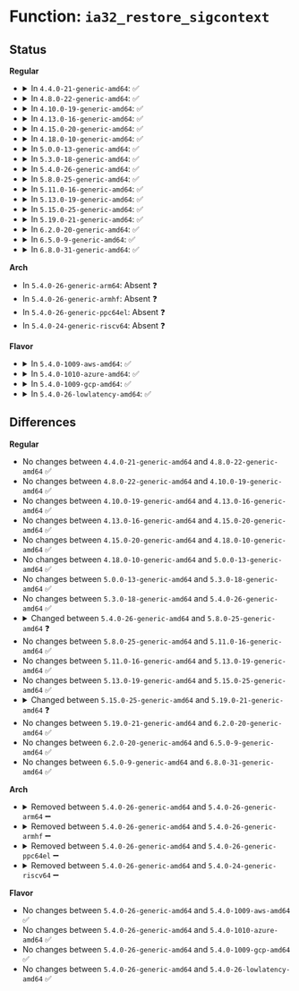# Function: <code>ia32_restore_sigcontext</code>

## Status
<b>Regular</b>
<ul>
<li>
<details>
<summary>In <code>4.4.0-21-generic-amd64</code>: ✅</summary>

```c
int ia32_restore_sigcontext(struct pt_regs * regs, struct sigcontext_32 * sc)
```

```json
{
  "name": "ia32_restore_sigcontext",
  "collision_type": "Unique Static",
  "inline_type": "No",
  "funcs": [
    {
      "addr": 18446744071579336608,
      "name": "ia32_restore_sigcontext",
      "external": false,
      "loc": "arch/x86/ia32/ia32_signal.c:70",
      "file": "arch/x86/ia32/ia32_signal.c",
      "inline": "seen, unknown",
      "caller_inline": [],
      "caller_func": [
        "arch/x86/ia32/ia32_signal.c:sys32_sigreturn",
        "arch/x86/ia32/ia32_signal.c:sys32_rt_sigreturn"
      ]
    }
  ],
  "symbols": [
    {
      "addr": 18446744071579336608,
      "name": "ia32_restore_sigcontext",
      "section": ".text",
      "bind": "STB_LOCAL",
      "size": 382
    }
  ]
}
```
</details>
</li>
<li>
<details>
<summary>In <code>4.8.0-22-generic-amd64</code>: ✅</summary>

```c
int ia32_restore_sigcontext(struct pt_regs * regs, struct sigcontext_32 * sc)
```

```json
{
  "name": "ia32_restore_sigcontext",
  "collision_type": "Unique Static",
  "inline_type": "No",
  "funcs": [
    {
      "addr": 18446744071579341952,
      "name": "ia32_restore_sigcontext",
      "external": false,
      "loc": "arch/x86/ia32/ia32_signal.c:70",
      "file": "arch/x86/ia32/ia32_signal.c",
      "inline": "seen, unknown",
      "caller_inline": [],
      "caller_func": [
        "arch/x86/ia32/ia32_signal.c:sys32_rt_sigreturn",
        "arch/x86/ia32/ia32_signal.c:sys32_sigreturn"
      ]
    }
  ],
  "symbols": [
    {
      "addr": 18446744071579341952,
      "name": "ia32_restore_sigcontext",
      "section": ".text",
      "bind": "STB_LOCAL",
      "size": 378
    }
  ]
}
```
</details>
</li>
<li>
<details>
<summary>In <code>4.10.0-19-generic-amd64</code>: ✅</summary>

```c
int ia32_restore_sigcontext(struct pt_regs * regs, struct sigcontext_32 * sc)
```

```json
{
  "name": "ia32_restore_sigcontext",
  "collision_type": "Unique Static",
  "inline_type": "No",
  "funcs": [
    {
      "addr": 18446744071579357808,
      "name": "ia32_restore_sigcontext",
      "external": false,
      "loc": "arch/x86/ia32/ia32_signal.c:70",
      "file": "arch/x86/ia32/ia32_signal.c",
      "inline": "seen, unknown",
      "caller_inline": [],
      "caller_func": [
        "arch/x86/ia32/ia32_signal.c:sys32_rt_sigreturn",
        "arch/x86/ia32/ia32_signal.c:sys32_sigreturn"
      ]
    }
  ],
  "symbols": [
    {
      "addr": 18446744071579357808,
      "name": "ia32_restore_sigcontext",
      "section": ".text",
      "bind": "STB_LOCAL",
      "size": 369
    }
  ]
}
```
</details>
</li>
<li>
<details>
<summary>In <code>4.13.0-16-generic-amd64</code>: ✅</summary>

```c
int ia32_restore_sigcontext(struct pt_regs * regs, struct sigcontext_32 * sc)
```

```json
{
  "name": "ia32_restore_sigcontext",
  "collision_type": "Unique Static",
  "inline_type": "No",
  "funcs": [
    {
      "addr": 18446744071579351664,
      "name": "ia32_restore_sigcontext",
      "external": false,
      "loc": "arch/x86/ia32/ia32_signal.c:71",
      "file": "arch/x86/ia32/ia32_signal.c",
      "inline": "seen, unknown",
      "caller_inline": [],
      "caller_func": [
        "arch/x86/ia32/ia32_signal.c:sys32_rt_sigreturn",
        "arch/x86/ia32/ia32_signal.c:sys32_sigreturn"
      ]
    }
  ],
  "symbols": [
    {
      "addr": 18446744071579351664,
      "name": "ia32_restore_sigcontext",
      "section": ".text",
      "bind": "STB_LOCAL",
      "size": 369
    }
  ]
}
```
</details>
</li>
<li>
<details>
<summary>In <code>4.15.0-20-generic-amd64</code>: ✅</summary>

```c
int ia32_restore_sigcontext(struct pt_regs * regs, struct sigcontext_32 * sc)
```

```json
{
  "name": "ia32_restore_sigcontext",
  "collision_type": "Unique Static",
  "inline_type": "No",
  "funcs": [
    {
      "addr": 18446744071579378032,
      "name": "ia32_restore_sigcontext",
      "external": false,
      "loc": "arch/x86/ia32/ia32_signal.c:72",
      "file": "arch/x86/ia32/ia32_signal.c",
      "inline": "seen, unknown",
      "caller_inline": [],
      "caller_func": [
        "arch/x86/ia32/ia32_signal.c:sys32_rt_sigreturn",
        "arch/x86/ia32/ia32_signal.c:sys32_sigreturn"
      ]
    }
  ],
  "symbols": [
    {
      "addr": 18446744071579378032,
      "name": "ia32_restore_sigcontext",
      "section": ".text",
      "bind": "STB_LOCAL",
      "size": 372
    }
  ]
}
```
</details>
</li>
<li>
<details>
<summary>In <code>4.18.0-10-generic-amd64</code>: ✅</summary>

```c
int ia32_restore_sigcontext(struct pt_regs * regs, struct sigcontext_32 * sc)
```

```json
{
  "name": "ia32_restore_sigcontext",
  "collision_type": "Unique Static",
  "inline_type": "No",
  "funcs": [
    {
      "addr": 18446744071579392048,
      "name": "ia32_restore_sigcontext",
      "external": false,
      "loc": "arch/x86/ia32/ia32_signal.c:71",
      "file": "arch/x86/ia32/ia32_signal.c",
      "inline": "seen, unknown",
      "caller_inline": [],
      "caller_func": [
        "arch/x86/ia32/ia32_signal.c:sys32_rt_sigreturn",
        "arch/x86/ia32/ia32_signal.c:sys32_sigreturn"
      ]
    }
  ],
  "symbols": [
    {
      "addr": 18446744071579392048,
      "name": "ia32_restore_sigcontext",
      "section": ".text",
      "bind": "STB_LOCAL",
      "size": 372
    }
  ]
}
```
</details>
</li>
<li>
<details>
<summary>In <code>5.0.0-13-generic-amd64</code>: ✅</summary>

```c
int ia32_restore_sigcontext(struct pt_regs * regs, struct sigcontext_32 * sc)
```

```json
{
  "name": "ia32_restore_sigcontext",
  "collision_type": "Unique Static",
  "inline_type": "No",
  "funcs": [
    {
      "addr": 18446744071579420064,
      "name": "ia32_restore_sigcontext",
      "external": false,
      "loc": "arch/x86/ia32/ia32_signal.c:71",
      "file": "arch/x86/ia32/ia32_signal.c",
      "inline": "seen, unknown",
      "caller_inline": [],
      "caller_func": [
        "arch/x86/ia32/ia32_signal.c:sys32_rt_sigreturn",
        "arch/x86/ia32/ia32_signal.c:sys32_sigreturn"
      ]
    }
  ],
  "symbols": [
    {
      "addr": 18446744071579420064,
      "name": "ia32_restore_sigcontext",
      "section": ".text",
      "bind": "STB_LOCAL",
      "size": 372
    }
  ]
}
```
</details>
</li>
<li>
<details>
<summary>In <code>5.3.0-18-generic-amd64</code>: ✅</summary>

```c
int ia32_restore_sigcontext(struct pt_regs * regs, struct sigcontext_32 * sc)
```

```json
{
  "name": "ia32_restore_sigcontext",
  "collision_type": "Unique Static",
  "inline_type": "No",
  "funcs": [
    {
      "addr": 18446744071579436432,
      "name": "ia32_restore_sigcontext",
      "external": false,
      "loc": "arch/x86/ia32/ia32_signal.c:70",
      "file": "arch/x86/ia32/ia32_signal.c",
      "inline": "seen, unknown",
      "caller_inline": [],
      "caller_func": [
        "arch/x86/ia32/ia32_signal.c:sys32_rt_sigreturn",
        "arch/x86/ia32/ia32_signal.c:sys32_sigreturn"
      ]
    }
  ],
  "symbols": [
    {
      "addr": 18446744071579436432,
      "name": "ia32_restore_sigcontext",
      "section": ".text",
      "bind": "STB_LOCAL",
      "size": 381
    }
  ]
}
```
</details>
</li>
<li>
<details>
<summary>In <code>5.4.0-26-generic-amd64</code>: ✅</summary>

```c
int ia32_restore_sigcontext(struct pt_regs * regs, struct sigcontext_32 * sc)
```

```json
{
  "name": "ia32_restore_sigcontext",
  "collision_type": "Unique Static",
  "inline_type": "No",
  "funcs": [
    {
      "addr": 18446744071579439344,
      "name": "ia32_restore_sigcontext",
      "external": false,
      "loc": "arch/x86/ia32/ia32_signal.c:71",
      "file": "arch/x86/ia32/ia32_signal.c",
      "inline": "seen, unknown",
      "caller_inline": [],
      "caller_func": [
        "arch/x86/ia32/ia32_signal.c:__x32_compat_sys_rt_sigreturn",
        "arch/x86/ia32/ia32_signal.c:__ia32_compat_sys_rt_sigreturn",
        "arch/x86/ia32/ia32_signal.c:__x32_compat_sys_sigreturn",
        "arch/x86/ia32/ia32_signal.c:__ia32_compat_sys_sigreturn"
      ]
    }
  ],
  "symbols": [
    {
      "addr": 18446744071579439344,
      "name": "ia32_restore_sigcontext",
      "section": ".text",
      "bind": "STB_LOCAL",
      "size": 381
    }
  ]
}
```
</details>
</li>
<li>
<details>
<summary>In <code>5.8.0-25-generic-amd64</code>: ✅</summary>

```c
int ia32_restore_sigcontext(struct pt_regs * regs, struct sigcontext_32 * usc)
```

```json
{
  "name": "ia32_restore_sigcontext",
  "collision_type": "Unique Static",
  "inline_type": "No",
  "funcs": [
    {
      "addr": 18446744071579461840,
      "name": "ia32_restore_sigcontext",
      "external": false,
      "loc": "arch/x86/ia32/ia32_signal.c:60",
      "file": "arch/x86/ia32/ia32_signal.c",
      "inline": "seen, unknown",
      "caller_inline": [],
      "caller_func": [
        "arch/x86/ia32/ia32_signal.c:__do_compat_sys_rt_sigreturn",
        "arch/x86/ia32/ia32_signal.c:__do_compat_sys_sigreturn"
      ]
    }
  ],
  "symbols": [
    {
      "addr": 18446744071579461840,
      "name": "ia32_restore_sigcontext",
      "section": ".text",
      "bind": "STB_LOCAL",
      "size": 348
    }
  ]
}
```
</details>
</li>
<li>
<details>
<summary>In <code>5.11.0-16-generic-amd64</code>: ✅</summary>

```c
int ia32_restore_sigcontext(struct pt_regs * regs, struct sigcontext_32 * usc)
```

```json
{
  "name": "ia32_restore_sigcontext",
  "collision_type": "Unique Static",
  "inline_type": "No",
  "funcs": [
    {
      "addr": 18446744071579458288,
      "name": "ia32_restore_sigcontext",
      "external": false,
      "loc": "arch/x86/ia32/ia32_signal.c:60",
      "file": "arch/x86/ia32/ia32_signal.c",
      "inline": "seen, unknown",
      "caller_inline": [],
      "caller_func": [
        "arch/x86/ia32/ia32_signal.c:__do_compat_sys_rt_sigreturn",
        "arch/x86/ia32/ia32_signal.c:__do_compat_sys_sigreturn"
      ]
    }
  ],
  "symbols": [
    {
      "addr": 18446744071579458288,
      "name": "ia32_restore_sigcontext",
      "section": ".text",
      "bind": "STB_LOCAL",
      "size": 348
    }
  ]
}
```
</details>
</li>
<li>
<details>
<summary>In <code>5.13.0-19-generic-amd64</code>: ✅</summary>

```c
int ia32_restore_sigcontext(struct pt_regs * regs, struct sigcontext_32 * usc)
```

```json
{
  "name": "ia32_restore_sigcontext",
  "collision_type": "Unique Static",
  "inline_type": "No",
  "funcs": [
    {
      "addr": 18446744071579460688,
      "name": "ia32_restore_sigcontext",
      "external": false,
      "loc": "arch/x86/ia32/ia32_signal.c:60",
      "file": "arch/x86/ia32/ia32_signal.c",
      "inline": "seen, unknown",
      "caller_inline": [],
      "caller_func": [
        "arch/x86/ia32/ia32_signal.c:__do_compat_sys_rt_sigreturn",
        "arch/x86/ia32/ia32_signal.c:__do_compat_sys_sigreturn"
      ]
    }
  ],
  "symbols": [
    {
      "addr": 18446744071579460688,
      "name": "ia32_restore_sigcontext",
      "section": ".text",
      "bind": "STB_LOCAL",
      "size": 348
    }
  ]
}
```
</details>
</li>
<li>
<details>
<summary>In <code>5.15.0-25-generic-amd64</code>: ✅</summary>

```c
int ia32_restore_sigcontext(struct pt_regs * regs, struct sigcontext_32 * usc)
```

```json
{
  "name": "ia32_restore_sigcontext",
  "collision_type": "Unique Static",
  "inline_type": "No",
  "funcs": [
    {
      "addr": 18446744071579526128,
      "name": "ia32_restore_sigcontext",
      "external": false,
      "loc": "arch/x86/ia32/ia32_signal.c:60",
      "file": "arch/x86/ia32/ia32_signal.c",
      "inline": "seen, unknown",
      "caller_inline": [],
      "caller_func": [
        "arch/x86/ia32/ia32_signal.c:__do_compat_sys_rt_sigreturn",
        "arch/x86/ia32/ia32_signal.c:__do_compat_sys_sigreturn"
      ]
    }
  ],
  "symbols": [
    {
      "addr": 18446744071579526128,
      "name": "ia32_restore_sigcontext",
      "section": ".text",
      "bind": "STB_LOCAL",
      "size": 348
    }
  ]
}
```
</details>
</li>
<li>
<details>
<summary>In <code>5.19.0-21-generic-amd64</code>: ✅</summary>

```c
bool ia32_restore_sigcontext(struct pt_regs * regs, struct sigcontext_32 * usc)
```

```json
{
  "name": "ia32_restore_sigcontext",
  "collision_type": "Unique Static",
  "inline_type": "No",
  "funcs": [
    {
      "addr": 18446744071579612784,
      "name": "ia32_restore_sigcontext",
      "external": false,
      "loc": "arch/x86/ia32/ia32_signal.c:59",
      "file": "arch/x86/ia32/ia32_signal.c",
      "inline": "seen, unknown",
      "caller_inline": [],
      "caller_func": [
        "arch/x86/ia32/ia32_signal.c:__do_compat_sys_rt_sigreturn",
        "arch/x86/ia32/ia32_signal.c:__do_compat_sys_sigreturn"
      ]
    }
  ],
  "symbols": [
    {
      "addr": 18446744071579612784,
      "name": "ia32_restore_sigcontext",
      "section": ".text",
      "bind": "STB_LOCAL",
      "size": 300
    }
  ]
}
```
</details>
</li>
<li>
<details>
<summary>In <code>6.2.0-20-generic-amd64</code>: ✅</summary>

```c
bool ia32_restore_sigcontext(struct pt_regs * regs, struct sigcontext_32 * usc)
```

```json
{
  "name": "ia32_restore_sigcontext",
  "collision_type": "Unique Static",
  "inline_type": "No",
  "funcs": [
    {
      "addr": 18446744071579195168,
      "name": "ia32_restore_sigcontext",
      "external": false,
      "loc": "arch/x86/kernel/signal_32.c:74",
      "file": "arch/x86/kernel/signal_32.c",
      "inline": "seen, unknown",
      "caller_inline": [],
      "caller_func": [
        "arch/x86/kernel/signal_32.c:__do_compat_sys_rt_sigreturn",
        "arch/x86/kernel/signal_32.c:__do_compat_sys_sigreturn"
      ]
    }
  ],
  "symbols": [
    {
      "addr": 18446744071579195168,
      "name": "ia32_restore_sigcontext",
      "section": ".text",
      "bind": "STB_LOCAL",
      "size": 300
    }
  ]
}
```
</details>
</li>
<li>
<details>
<summary>In <code>6.5.0-9-generic-amd64</code>: ✅</summary>

```c
bool ia32_restore_sigcontext(struct pt_regs * regs, struct sigcontext_32 * usc)
```

```json
{
  "name": "ia32_restore_sigcontext",
  "collision_type": "Unique Static",
  "inline_type": "No",
  "funcs": [
    {
      "addr": 18446744071579199312,
      "name": "ia32_restore_sigcontext",
      "external": false,
      "loc": "arch/x86/kernel/signal_32.c:77",
      "file": "arch/x86/kernel/signal_32.c",
      "inline": "seen, unknown",
      "caller_inline": [],
      "caller_func": [
        "arch/x86/kernel/signal_32.c:__do_compat_sys_rt_sigreturn",
        "arch/x86/kernel/signal_32.c:__do_compat_sys_sigreturn"
      ]
    }
  ],
  "symbols": [
    {
      "addr": 18446744071579199312,
      "name": "ia32_restore_sigcontext",
      "section": ".text",
      "bind": "STB_LOCAL",
      "size": 300
    }
  ]
}
```
</details>
</li>
<li>
<details>
<summary>In <code>6.8.0-31-generic-amd64</code>: ✅</summary>

```c
bool ia32_restore_sigcontext(struct pt_regs * regs, struct sigcontext_32 * usc)
```

```json
{
  "name": "ia32_restore_sigcontext",
  "collision_type": "Unique Static",
  "inline_type": "No",
  "funcs": [
    {
      "addr": 18446744071579228576,
      "name": "ia32_restore_sigcontext",
      "external": false,
      "loc": "arch/x86/kernel/signal_32.c:77",
      "file": "arch/x86/kernel/signal_32.c",
      "inline": "seen, unknown",
      "caller_inline": [],
      "caller_func": [
        "arch/x86/kernel/signal_32.c:__do_compat_sys_rt_sigreturn",
        "arch/x86/kernel/signal_32.c:__do_compat_sys_sigreturn"
      ]
    }
  ],
  "symbols": [
    {
      "addr": 18446744071579228576,
      "name": "ia32_restore_sigcontext",
      "section": ".text",
      "bind": "STB_LOCAL",
      "size": 300
    }
  ]
}
```
</details>
</li>
</ul>
<b>Arch</b>
<ul>
<li>
In <code>5.4.0-26-generic-arm64</code>: Absent ❓
</li>
<li>
In <code>5.4.0-26-generic-armhf</code>: Absent ❓
</li>
<li>
In <code>5.4.0-26-generic-ppc64el</code>: Absent ❓
</li>
<li>
In <code>5.4.0-24-generic-riscv64</code>: Absent ❓
</li>
</ul>
<b>Flavor</b>
<ul>
<li>
<details>
<summary>In <code>5.4.0-1009-aws-amd64</code>: ✅</summary>

```c
int ia32_restore_sigcontext(struct pt_regs * regs, struct sigcontext_32 * sc)
```

```json
{
  "name": "ia32_restore_sigcontext",
  "collision_type": "Unique Static",
  "inline_type": "No",
  "funcs": [
    {
      "addr": 18446744071579435184,
      "name": "ia32_restore_sigcontext",
      "external": false,
      "loc": "arch/x86/ia32/ia32_signal.c:71",
      "file": "arch/x86/ia32/ia32_signal.c",
      "inline": "seen, unknown",
      "caller_inline": [],
      "caller_func": [
        "arch/x86/ia32/ia32_signal.c:__x32_compat_sys_rt_sigreturn",
        "arch/x86/ia32/ia32_signal.c:__ia32_compat_sys_rt_sigreturn",
        "arch/x86/ia32/ia32_signal.c:__x32_compat_sys_sigreturn",
        "arch/x86/ia32/ia32_signal.c:__ia32_compat_sys_sigreturn"
      ]
    }
  ],
  "symbols": [
    {
      "addr": 18446744071579435184,
      "name": "ia32_restore_sigcontext",
      "section": ".text",
      "bind": "STB_LOCAL",
      "size": 381
    }
  ]
}
```
</details>
</li>
<li>
<details>
<summary>In <code>5.4.0-1010-azure-amd64</code>: ✅</summary>

```c
int ia32_restore_sigcontext(struct pt_regs * regs, struct sigcontext_32 * sc)
```

```json
{
  "name": "ia32_restore_sigcontext",
  "collision_type": "Unique Static",
  "inline_type": "No",
  "funcs": [
    {
      "addr": 18446744071579364288,
      "name": "ia32_restore_sigcontext",
      "external": false,
      "loc": "arch/x86/ia32/ia32_signal.c:71",
      "file": "arch/x86/ia32/ia32_signal.c",
      "inline": "seen, unknown",
      "caller_inline": [],
      "caller_func": [
        "arch/x86/ia32/ia32_signal.c:__x32_compat_sys_rt_sigreturn",
        "arch/x86/ia32/ia32_signal.c:__ia32_compat_sys_rt_sigreturn",
        "arch/x86/ia32/ia32_signal.c:__x32_compat_sys_sigreturn",
        "arch/x86/ia32/ia32_signal.c:__ia32_compat_sys_sigreturn"
      ]
    }
  ],
  "symbols": [
    {
      "addr": 18446744071579364288,
      "name": "ia32_restore_sigcontext",
      "section": ".text",
      "bind": "STB_LOCAL",
      "size": 376
    }
  ]
}
```
</details>
</li>
<li>
<details>
<summary>In <code>5.4.0-1009-gcp-amd64</code>: ✅</summary>

```c
int ia32_restore_sigcontext(struct pt_regs * regs, struct sigcontext_32 * sc)
```

```json
{
  "name": "ia32_restore_sigcontext",
  "collision_type": "Unique Static",
  "inline_type": "No",
  "funcs": [
    {
      "addr": 18446744071579435104,
      "name": "ia32_restore_sigcontext",
      "external": false,
      "loc": "arch/x86/ia32/ia32_signal.c:71",
      "file": "arch/x86/ia32/ia32_signal.c",
      "inline": "seen, unknown",
      "caller_inline": [],
      "caller_func": [
        "arch/x86/ia32/ia32_signal.c:__x32_compat_sys_rt_sigreturn",
        "arch/x86/ia32/ia32_signal.c:__ia32_compat_sys_rt_sigreturn",
        "arch/x86/ia32/ia32_signal.c:__x32_compat_sys_sigreturn",
        "arch/x86/ia32/ia32_signal.c:__ia32_compat_sys_sigreturn"
      ]
    }
  ],
  "symbols": [
    {
      "addr": 18446744071579435104,
      "name": "ia32_restore_sigcontext",
      "section": ".text",
      "bind": "STB_LOCAL",
      "size": 381
    }
  ]
}
```
</details>
</li>
<li>
<details>
<summary>In <code>5.4.0-26-lowlatency-amd64</code>: ✅</summary>

```c
int ia32_restore_sigcontext(struct pt_regs * regs, struct sigcontext_32 * sc)
```

```json
{
  "name": "ia32_restore_sigcontext",
  "collision_type": "Unique Static",
  "inline_type": "No",
  "funcs": [
    {
      "addr": 18446744071579444288,
      "name": "ia32_restore_sigcontext",
      "external": false,
      "loc": "arch/x86/ia32/ia32_signal.c:71",
      "file": "arch/x86/ia32/ia32_signal.c",
      "inline": "seen, unknown",
      "caller_inline": [],
      "caller_func": [
        "arch/x86/ia32/ia32_signal.c:__x32_compat_sys_rt_sigreturn",
        "arch/x86/ia32/ia32_signal.c:__ia32_compat_sys_rt_sigreturn",
        "arch/x86/ia32/ia32_signal.c:__x32_compat_sys_sigreturn",
        "arch/x86/ia32/ia32_signal.c:__ia32_compat_sys_sigreturn"
      ]
    }
  ],
  "symbols": [
    {
      "addr": 18446744071579444288,
      "name": "ia32_restore_sigcontext",
      "section": ".text",
      "bind": "STB_LOCAL",
      "size": 381
    }
  ]
}
```
</details>
</li>
</ul>

## Differences
<b>Regular</b>
<ul>
<li>
No changes between <code>4.4.0-21-generic-amd64</code> and <code>4.8.0-22-generic-amd64</code> ✅
</li>
<li>
No changes between <code>4.8.0-22-generic-amd64</code> and <code>4.10.0-19-generic-amd64</code> ✅
</li>
<li>
No changes between <code>4.10.0-19-generic-amd64</code> and <code>4.13.0-16-generic-amd64</code> ✅
</li>
<li>
No changes between <code>4.13.0-16-generic-amd64</code> and <code>4.15.0-20-generic-amd64</code> ✅
</li>
<li>
No changes between <code>4.15.0-20-generic-amd64</code> and <code>4.18.0-10-generic-amd64</code> ✅
</li>
<li>
No changes between <code>4.18.0-10-generic-amd64</code> and <code>5.0.0-13-generic-amd64</code> ✅
</li>
<li>
No changes between <code>5.0.0-13-generic-amd64</code> and <code>5.3.0-18-generic-amd64</code> ✅
</li>
<li>
No changes between <code>5.3.0-18-generic-amd64</code> and <code>5.4.0-26-generic-amd64</code> ✅
</li>
<li>
<details>
<summary>Changed between <code>5.4.0-26-generic-amd64</code> and <code>5.8.0-25-generic-amd64</code> ❓</summary>
<ul>
<li>
<b>Param added. </b>
<code>struct sigcontext_32 * usc</code>
</li>
<li>
<b>Param removed. </b>
<code>struct sigcontext_32 * sc</code>
</li>
</ul>
</details>
</li>
<li>
No changes between <code>5.8.0-25-generic-amd64</code> and <code>5.11.0-16-generic-amd64</code> ✅
</li>
<li>
No changes between <code>5.11.0-16-generic-amd64</code> and <code>5.13.0-19-generic-amd64</code> ✅
</li>
<li>
No changes between <code>5.13.0-19-generic-amd64</code> and <code>5.15.0-25-generic-amd64</code> ✅
</li>
<li>
<details>
<summary>Changed between <code>5.15.0-25-generic-amd64</code> and <code>5.19.0-21-generic-amd64</code> ❓</summary>
<ul>
<li>
<b>Return type changed. </b>
<code>int</code> ➡️ <code>bool</code>
</li>
</ul>
</details>
</li>
<li>
No changes between <code>5.19.0-21-generic-amd64</code> and <code>6.2.0-20-generic-amd64</code> ✅
</li>
<li>
No changes between <code>6.2.0-20-generic-amd64</code> and <code>6.5.0-9-generic-amd64</code> ✅
</li>
<li>
No changes between <code>6.5.0-9-generic-amd64</code> and <code>6.8.0-31-generic-amd64</code> ✅
</li>
</ul>
<b>Arch</b>
<ul>
<li>
<details>
<summary>Removed between <code>5.4.0-26-generic-amd64</code> and <code>5.4.0-26-generic-arm64</code> ➖</summary>

```c
int ia32_restore_sigcontext(struct pt_regs * regs, struct sigcontext_32 * sc)
```
</details>
</li>
<li>
<details>
<summary>Removed between <code>5.4.0-26-generic-amd64</code> and <code>5.4.0-26-generic-armhf</code> ➖</summary>

```c
int ia32_restore_sigcontext(struct pt_regs * regs, struct sigcontext_32 * sc)
```
</details>
</li>
<li>
<details>
<summary>Removed between <code>5.4.0-26-generic-amd64</code> and <code>5.4.0-26-generic-ppc64el</code> ➖</summary>

```c
int ia32_restore_sigcontext(struct pt_regs * regs, struct sigcontext_32 * sc)
```
</details>
</li>
<li>
<details>
<summary>Removed between <code>5.4.0-26-generic-amd64</code> and <code>5.4.0-24-generic-riscv64</code> ➖</summary>

```c
int ia32_restore_sigcontext(struct pt_regs * regs, struct sigcontext_32 * sc)
```
</details>
</li>
</ul>
<b>Flavor</b>
<ul>
<li>
No changes between <code>5.4.0-26-generic-amd64</code> and <code>5.4.0-1009-aws-amd64</code> ✅
</li>
<li>
No changes between <code>5.4.0-26-generic-amd64</code> and <code>5.4.0-1010-azure-amd64</code> ✅
</li>
<li>
No changes between <code>5.4.0-26-generic-amd64</code> and <code>5.4.0-1009-gcp-amd64</code> ✅
</li>
<li>
No changes between <code>5.4.0-26-generic-amd64</code> and <code>5.4.0-26-lowlatency-amd64</code> ✅
</li>
</ul>
